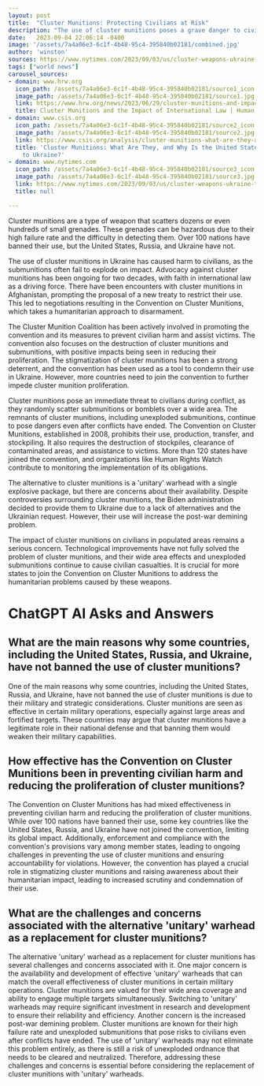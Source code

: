 ```yaml
---
layout: post
title:  "Cluster Munitions: Protecting Civilians at Risk"
description: "The use of cluster munitions poses a grave danger to civilians, with devastating consequences that extend long after conflicts have ended. Despite international efforts to ban their use, these deadly weapons continue to cause harm. In this article, we explore the impact of cluster munitions in Ukraine, the provisions of the Convention on Cluster Munitions, and the need for increased international cooperation to protect civilians."
date:   2023-09-04 22:06:14 -0400
image: '/assets/7a4a06e3-6c1f-4b48-95c4-395840b02181/combined.jpg'
author: 'winston'
sources: https://www.nytimes.com/2023/09/03/us/cluster-weapons-ukraine-troops.html https://www.hrw.org/news/2023/06/29/cluster-munitions-and-impact-international-law https://www.hrw.org/topic/arms/cluster-munitions https://www.csis.org/analysis/cluster-munitions-what-are-they-and-why-united-states-sending-them-ukraine https://www.icrc.org/en/doc/resources/documents/legal-fact-sheet/cluster-munitions-factsheet-230710.htm https://www.icrc.org/en/doc/resources/documents/legal-fact-sheet/cluster-munitions-factsheet-230710.htm
tags: ["world news"]
carousel_sources:
- domain: www.hrw.org
  icon_path: /assets/7a4a06e3-6c1f-4b48-95c4-395840b02181/source1_icon.jpg
  image_path: /assets/7a4a06e3-6c1f-4b48-95c4-395840b02181/source1.jpg
  link: https://www.hrw.org/news/2023/06/29/cluster-munitions-and-impact-international-law
  title: Cluster Munitions and the Impact of International Law | Human Rights Watch
- domain: www.csis.org
  icon_path: /assets/7a4a06e3-6c1f-4b48-95c4-395840b02181/source2_icon.jpg
  image_path: /assets/7a4a06e3-6c1f-4b48-95c4-395840b02181/source2.jpg
  link: https://www.csis.org/analysis/cluster-munitions-what-are-they-and-why-united-states-sending-them-ukraine
  title: 'Cluster Munitions: What Are They, and Why Is the United States Sending Them
    to Ukraine?'
- domain: www.nytimes.com
  icon_path: /assets/7a4a06e3-6c1f-4b48-95c4-395840b02181/source3_icon.jpg
  image_path: /assets/7a4a06e3-6c1f-4b48-95c4-395840b02181/source3.jpg
  link: https://www.nytimes.com/2023/09/03/us/cluster-weapons-ukraine-troops.html
  title: null

---
```


Cluster munitions are a type of weapon that scatters dozens or even hundreds of small grenades. These grenades can be hazardous due to their high failure rate and the difficulty in detecting them. Over 100 nations have banned their use, but the United States, Russia, and Ukraine have not. 

The use of cluster munitions in Ukraine has caused harm to civilians, as the submunitions often fail to explode on impact. Advocacy against cluster munitions has been ongoing for two decades, with faith in international law as a driving force. There have been encounters with cluster munitions in Afghanistan, prompting the proposal of a new treaty to restrict their use. This led to negotiations resulting in the Convention on Cluster Munitions, which takes a humanitarian approach to disarmament. 

The Cluster Munition Coalition has been actively involved in promoting the convention and its measures to prevent civilian harm and assist victims. The convention also focuses on the destruction of cluster munitions and submunitions, with positive impacts being seen in reducing their proliferation. The stigmatization of cluster munitions has been a strong deterrent, and the convention has been used as a tool to condemn their use in Ukraine. However, more countries need to join the convention to further impede cluster munition proliferation. 

Cluster munitions pose an immediate threat to civilians during conflict, as they randomly scatter submunitions or bomblets over a wide area. The remnants of cluster munitions, including unexploded submunitions, continue to pose dangers even after conflicts have ended. The Convention on Cluster Munitions, established in 2008, prohibits their use, production, transfer, and stockpiling. It also requires the destruction of stockpiles, clearance of contaminated areas, and assistance to victims. More than 120 states have joined the convention, and organizations like Human Rights Watch contribute to monitoring the implementation of its obligations. 

The alternative to cluster munitions is a 'unitary' warhead with a single explosive package, but there are concerns about their availability. Despite controversies surrounding cluster munitions, the Biden administration decided to provide them to Ukraine due to a lack of alternatives and the Ukrainian request. However, their use will increase the post-war demining problem. 

The impact of cluster munitions on civilians in populated areas remains a serious concern. Technological improvements have not fully solved the problem of cluster munitions, and their wide area effects and unexploded submunitions continue to cause civilian casualties. It is crucial for more states to join the Convention on Cluster Munitions to address the humanitarian problems caused by these weapons.


# ChatGPT AI Asks and Answers
## What are the main reasons why some countries, including the United States, Russia, and Ukraine, have not banned the use of cluster munitions?
One of the main reasons why some countries, including the United States, Russia, and Ukraine, have not banned the use of cluster munitions is due to their military and strategic considerations. Cluster munitions are seen as effective in certain military operations, especially against large areas and fortified targets. These countries may argue that cluster munitions have a legitimate role in their national defense and that banning them would weaken their military capabilities.

## How effective has the Convention on Cluster Munitions been in preventing civilian harm and reducing the proliferation of cluster munitions?
The Convention on Cluster Munitions has had mixed effectiveness in preventing civilian harm and reducing the proliferation of cluster munitions. While over 100 nations have banned their use, some key countries like the United States, Russia, and Ukraine have not joined the convention, limiting its global impact. Additionally, enforcement and compliance with the convention's provisions vary among member states, leading to ongoing challenges in preventing the use of cluster munitions and ensuring accountability for violations. However, the convention has played a crucial role in stigmatizing cluster munitions and raising awareness about their humanitarian impact, leading to increased scrutiny and condemnation of their use.

## What are the challenges and concerns associated with the alternative 'unitary' warhead as a replacement for cluster munitions?
The alternative 'unitary' warhead as a replacement for cluster munitions has several challenges and concerns associated with it. One major concern is the availability and development of effective 'unitary' warheads that can match the overall effectiveness of cluster munitions in certain military operations. Cluster munitions are valued for their wide area coverage and ability to engage multiple targets simultaneously. Switching to 'unitary' warheads may require significant investment in research and development to ensure their reliability and efficiency. Another concern is the increased post-war demining problem. Cluster munitions are known for their high failure rate and unexploded submunitions that pose risks to civilians even after conflicts have ended. The use of 'unitary' warheads may not eliminate this problem entirely, as there is still a risk of unexploded ordnance that needs to be cleared and neutralized. Therefore, addressing these challenges and concerns is essential before considering the replacement of cluster munitions with 'unitary' warheads.

